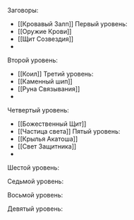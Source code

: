 Заговоры:
* [[Кровавый Залп]]
Первый уровень:
* [[Оружие Крови]]
* [[Щит Созвездия]]
* 
Второй уровень:
* [[Коил]]
Третий уровень:
* [[Каменный шип]]
* [[Руна Связывания]]
* 
Четвертый уровень:
* [[Божественный Щит]]
* [[Частица света]]
Пятый уровень:
* [[Крылья Акатоша]]
* [[Свет Защитника]]
* 
Шестой уровень:

Седьмой уровень:

Восьмой уровень:

Девятый уровень: